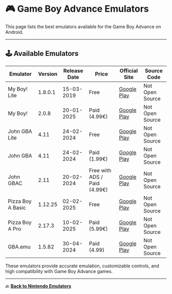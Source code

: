 # 🎮 Game Boy Advance Emulators

This page lists the best emulators available for the Game Boy Advance on Android.

---

## 🕹️ Available Emulators

| Emulator       | Version  | Release Date | Price | Official Site                                                   | Source Code  |
|---------------|----------|--------------|-------|----------------------------------------------------------------|-------------|
| My Boy! Lite  | 1.8.0.1  | 15-03-2019   | Free  | [Google Play](https://play.google.com/store/apps/details?id=com.fastemulator.gbafree) | Not Open Source  |
| My Boy!       | 2.0.8    | 20-01-2025   | Paid (4.99€)  | [Google Play](https://play.google.com/store/apps/details?id=com.fastemulator.gba) | Not Open Source  |
| John GBA Lite | 4.11     | 24-02-2024   | Free  | [Google Play](https://play.google.com/store/apps/details?id=com.johnemulators.johngbalite) | Not Open Source  |
| John GBA      | 4.11     | 24-02-2024   | Paid (1.99€)  | [Google Play](https://play.google.com/store/apps/details?id=com.johnemulators.johngba) | Not Open Source  |
| John GBAC      | 2.11     | 20-02-2024   | Free with ADS / Paid (4.99€)  | [Google Play](https://play.google.com/store/apps/details?id=com.johnemulators.johngbac) | Not Open Source  |
| Pizza Boy A Basic | 1.12.25  | 02-02-2025   | Free  | [Google Play](https://play.google.com/store/apps/details?id=it.dbtecno.pizzaboygba) | Not Open Source  |
| Pizza Boy A Pro | 2.17.3 | 10-02-2025   | Paid (5.99€)  | [Google Play](https://play.google.com/store/apps/details?id=it.dbtecno.pizzaboygbapro) | Not Open Source  |
| GBA.emu       | 1.5.82   | 30-04-2024   | Paid (4.99)  | [Google Play](https://play.google.com/store/apps/details?id=com.explusalpha.GbaEmu) | Not Open Source  |

These emulators provide accurate emulation, customizable controls, and high compatibility with Game Boy Advance games.

---

🔙 [**Back to Nintendo Emulators**](../nintendo.md)
